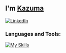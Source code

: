 ## I'm [Kazuma](https://github.com/kzmsdkn/)

[![LinkedIn](https://img.shields.io/badge/linkedin-%230077B5.svg?style=for-the-badge&logo=linkedin&logoColor=white)](https://www.linkedin.com/in/kazuma-sadakane/)

### Languages and Tools:
[![My Skills](https://skillicons.dev/icons?i=python,go,zig,rust,js,ts,c,cpp)](https://skillicons.dev)
